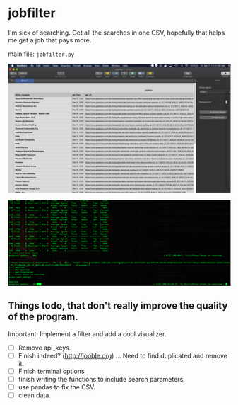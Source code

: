 # jobfilter

I'm sick of searching. Get all the searches in one CSV, hopefully that helps me get a job
that pays more.

main file:  ```jobfilter.py ```


![screenshot](https://github.com/Nllii/jobfilter/blob/26690751a2041fdce3950192b3130c3ea60d03d6/job_apis/jobfilter.png)


![terminal](https://github.com/Nllii/jobfilter/blob/dc0beeb67eaeca0c25bcf3840aa792419b607814/job_apis/terminalFilter.png)




## Things todo, that don't really improve the quality of the program.
Important: Implement a filter and add a cool visualizer.

- [ ] Remove api_keys.
- [ ] Finish indeed? (http://jooble.org) ... Need to find duplicated  and remove it. 
- [ ] Finish terminal options
- [ ] finish writing the functions to include search parameters.
- [ ] use pandas to fix the CSV.
- [ ] clean data.
